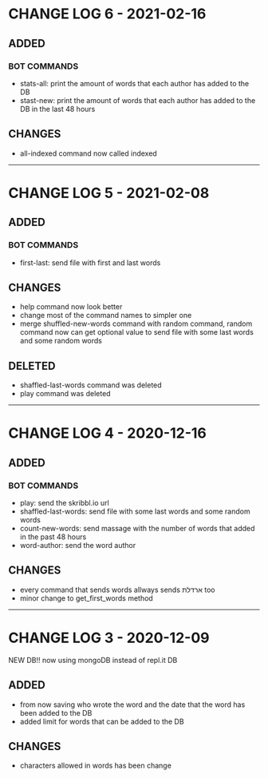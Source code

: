 # CHANGE LOG 6 - 2021-02-16

## ADDED

### BOT COMMANDS
- stats-all: print the amount of words that each author has added to the DB
- stast-new: print the amount of words that each author has added to the DB in the last 48 hours

## CHANGES
- all-indexed command now called indexed

---

# CHANGE LOG 5 - 2021-02-08

## ADDED

### BOT COMMANDS
- first-last: send file with first and last words

## CHANGES
- help command now look better
- change most of the command names to simpler one
- merge shuffled-new-words command with random command, random command now can get optional value to send file with some last words and some random words

## DELETED
- shaffled-last-words command was deleted
- play command was deleted

---

# CHANGE LOG 4 - 2020-12-16

## ADDED

### BOT COMMANDS
- play: send the skribbl.io url
- shaffled-last-words: send file with some last words and some random words
- count-new-words: send massage with the number of words that added in the past 48 hours
- word-author: send the word author

## CHANGES
- every command that sends words allways sends ארדלת too 
- minor change to get_first_words method

---

# CHANGE LOG 3 - 2020-12-09
  NEW DB!! now using mongoDB instead of repl.it DB

## ADDED

- from now saving who wrote the word and the date that the word has been added to the DB
- added limit for words that can be added to the DB

## CHANGES
- characters allowed in words has been change


